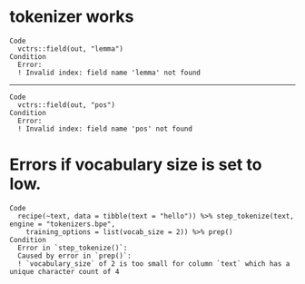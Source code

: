 # tokenizer works

    Code
      vctrs::field(out, "lemma")
    Condition
      Error:
      ! Invalid index: field name 'lemma' not found

---

    Code
      vctrs::field(out, "pos")
    Condition
      Error:
      ! Invalid index: field name 'pos' not found

# Errors if vocabulary size is set to low.

    Code
      recipe(~text, data = tibble(text = "hello")) %>% step_tokenize(text, engine = "tokenizers.bpe",
        training_options = list(vocab_size = 2)) %>% prep()
    Condition
      Error in `step_tokenize()`:
      Caused by error in `prep()`:
      ! `vocabulary_size` of 2 is too small for column `text` which has a unique character count of 4

